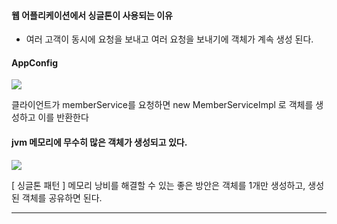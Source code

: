 #### 웹 어플리케이션에서 싱글톤이 사용되는 이유

- 여러 고객이 동시에 요청을 보내고 여러 요청을 보내기에 객체가 계속 생성 된다.
#### AppConfig
![](https://i.imgur.com/uEICwTb.png)

클라이언트가 memberService를 요청하면 new MemberServiceImpl 로 객체를 생성하고 이를 반환한다

#### jvm 메모리에 무수히 많은 객체가 생성되고 있다.
![](https://i.imgur.com/YBaMm9a.png)

[ 싱글톤 패턴 ]
메모리 낭비를 해결할 수 있는 좋은 방안은 객체를 1개만 생성하고, 생성된 객체를 공유하면 된다. 

---
